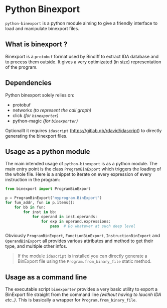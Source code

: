 # Python Binexport

``python-binexport`` is a python module aiming to give a friendly interface to load
and manipulate binexport files.

What is binexport ?
-------------------

Binexport is a ``protobuf`` format used by Bindiff to extract IDA database and
to process them outside. It gives a very optimizated (in size) representation
of the program.

Dependencies
------------

Python binexport solely relies on:

* protobuf
* networkx *(to represent the call graph)*
* click *(for ``binexporter``)*
* python-magic *(for ``binexporter``)*


Optionallt it requires ``idascript`` (https://gitlab.qb/rdavid/idascript) to directly
generating the binexport files.


Usage as a python module
------------------------

The main intended usage of ``python-binexport`` is as a python module.
The main entry point is the class ``ProgramBinExport`` which triggers the
loading of the whole file. Here is a snippet to iterate on every expression
of every instruction in the program:

```python
from binexport import ProgramBinExport

p = ProgramBinExport("myprogram.BinExport")
for fun_addr, fun in p.items():
    for bb in fun:
        for inst in bb:
            for operand in inst.operands:
                for exp in operand.expressions:
                    pass  # Do whatever at such deep level

```

Obviously ``ProgramBinExport``, ``FunctionBinExport``, ``InstructionBinExport`` and ``OperandBinExport``
all provides various attributes and method to get their type, and multiple other infos.

> If the module ``idascript`` is installed you can directly generate a BinExport
> file using the ``Program.from_binary_file`` static method.

Usage as a command line
-----------------------

The executable script ``binexporter`` provides a very basic utility
to export a BinExport file straight from the command line *(without
having to laucnh IDA etc..)*. This is basically a wrapper for ``Program.from_binary_file``.